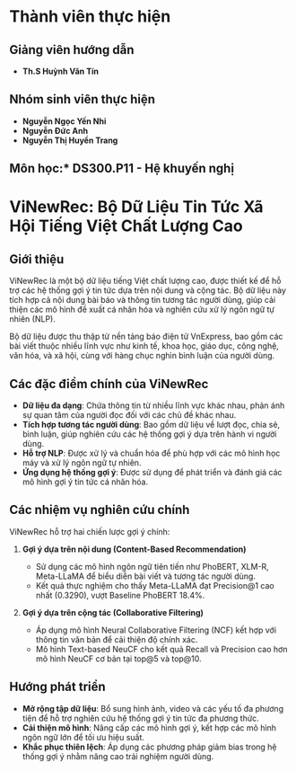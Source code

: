# Thành viên thực hiện

## **Giảng viên hướng dẫn**
- **Th.S Huỳnh Văn Tín**

## **Nhóm sinh viên thực hiện**
- **Nguyễn Ngọc Yến Nhi**
- **Nguyễn Đức Anh**
- **Nguyễn Thị Huyền Trang**

## **Môn học:***  DS300.P11 - Hệ khuyến nghị
# ViNewRec: Bộ Dữ Liệu Tin Tức Xã Hội Tiếng Việt Chất Lượng Cao

## Giới thiệu

ViNewRec là một bộ dữ liệu tiếng Việt chất lượng cao, được thiết kế để hỗ trợ các hệ thống gợi ý tin tức dựa trên nội dung và cộng tác. Bộ dữ liệu này tích hợp cả nội dung bài báo và thông tin tương tác người dùng, giúp cải thiện các mô hình đề xuất cá nhân hóa và nghiên cứu xử lý ngôn ngữ tự nhiên (NLP).

Bộ dữ liệu được thu thập từ nền tảng báo điện tử VnExpress, bao gồm các bài viết thuộc nhiều lĩnh vực như kinh tế, khoa học, giáo dục, công nghệ, văn hóa, và xã hội, cùng với hàng chục nghìn bình luận của người dùng.

## Các đặc điểm chính của ViNewRec

- **Dữ liệu đa dạng**: Chứa thông tin từ nhiều lĩnh vực khác nhau, phản ánh sự quan tâm của người đọc đối với các chủ đề khác nhau.
- **Tích hợp tương tác người dùng**: Bao gồm dữ liệu về lượt đọc, chia sẻ, bình luận, giúp nghiên cứu các hệ thống gợi ý dựa trên hành vi người dùng.
- **Hỗ trợ NLP**: Được xử lý và chuẩn hóa để phù hợp với các mô hình học máy và xử lý ngôn ngữ tự nhiên.
- **Ứng dụng hệ thống gợi ý**: Được sử dụng để phát triển và đánh giá các mô hình gợi ý tin tức cá nhân hóa.

## Các nhiệm vụ nghiên cứu chính

ViNewRec hỗ trợ hai chiến lược gợi ý chính:

1. **Gợi ý dựa trên nội dung (Content-Based Recommendation)**  
   - Sử dụng các mô hình ngôn ngữ tiên tiến như PhoBERT, XLM-R, Meta-LLaMA để biểu diễn bài viết và tương tác người dùng.
   - Kết quả thực nghiệm cho thấy Meta-LLaMA đạt Precision@1 cao nhất (0.3290), vượt Baseline PhoBERT 18.4%.

2. **Gợi ý dựa trên cộng tác (Collaborative Filtering)**  
   - Áp dụng mô hình Neural Collaborative Filtering (NCF) kết hợp với thông tin văn bản để cải thiện độ chính xác.
   - Mô hình Text-based NeuCF cho kết quả Recall và Precision cao hơn mô hình NeuCF cơ bản tại top@5 và top@10.

## Hướng phát triển

- **Mở rộng tập dữ liệu**: Bổ sung hình ảnh, video và các yếu tố đa phương tiện để hỗ trợ nghiên cứu hệ thống gợi ý tin tức đa phương thức.
- **Cải thiện mô hình**: Nâng cấp các mô hình gợi ý, kết hợp các mô hình ngôn ngữ lớn để tối ưu hiệu suất.
- **Khắc phục thiên lệch**: Áp dụng các phương pháp giảm bias trong hệ thống gợi ý nhằm nâng cao trải nghiệm người dùng.
